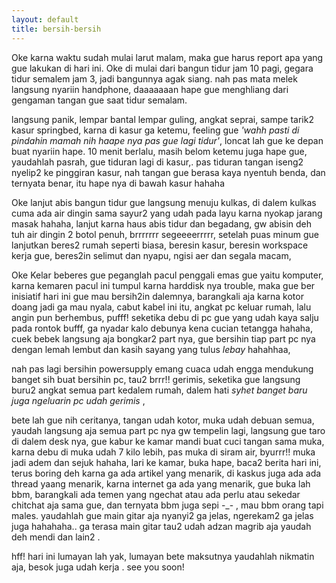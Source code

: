 ```yaml
---
layout: default
title: bersih-bersih
---
```


Oke karna waktu sudah mulai larut malam, maka gue harus report apa yang gue lakukan di hari ini.
Oke di mulai dari bangun tidur jam 10 pagi, gegara tidur semalem jam 3, jadi bangunnya agak siang.
nah pas mata melek langsung nyariin handphone, daaaaaaan hape gue menghliang dari gengaman tangan gue saat tidur semalam.


langsung panik, lempar bantal lempar guling, angkat seprai, sampe tarik2 kasur springbed, karna di kasur ga ketemu, feeling gue _'wahh pasti di pindahin mamah nih haape nya pas gue lagi tidur'_, loncat lah gue ke depan buat nyariin hape.
10 menit berlalu, masih belom ketemu juga hape gue, yaudahlah pasrah, gue tiduran lagi di kasur,. pas tiduran tangan iseng2 nyelip2 ke pinggiran kasur, nah tangan gue berasa kaya nyentuh benda, dan ternyata benar, itu hape nya di bawah kasur hahaha


Oke lanjut abis bangun tidur gue langsung menuju kulkas, di dalem kulkas cuma ada air dingin sama sayur2 yang udah pada layu karna nyokap jarang masak hahaha, lanjut karna haus abis tidur dan begadang, gw abisin deh tuh air dingin 2 botol penuh, brrrrrrr segeeeerrrrr, setelah puas minum gue lanjutkan beres2 rumah seperti biasa, beresin kasur, beresin workspace kerja gue, beres2in selimut dan nyapu, ngisi aer dan segala macam, 


Oke Kelar beberes gue peganglah pacul penggali emas gue yaitu komputer, karna kemaren pacul ini tumpul karna harddisk nya trouble, maka gue ber inisiatif hari ini gue mau bersih2in dalemnya, barangkali aja karna kotor doang jadi ga mau nyala, cabut kabel ini itu, angkat pc keluar rumah,
lalu angin pun berhembus, pufff! seketika debu di pc gue yang udah kaya salju pada rontok bufff, ga nyadar kalo debunya kena cucian tetangga hahaha, cuek bebek langsung aja bongkar2 part nya, gue bersihin tiap part pc nya dengan lemah lembut dan kasih sayang yang tulus _lebay_ hahahhaa,

nah pas lagi bersihin powersupply emang cuaca udah engga mendukung banget sih buat bersihin pc, tau2 brrr!! gerimis, seketika gue langsung buru2 angkat semua part kedalem rumah, dalem hati _syhet banget baru juga ngeluarin pc udah gerimis_ ,

bete lah gue nih ceritanya, tangan udah kotor, muka udah debuan semua, yaudah langsung aja semua part pc nya gw tempelin lagi, langsung gue taro di dalem desk nya, gue kabur ke kamar mandi buat cuci tangan sama muka, karna debu di muka udah 7 kilo lebih, pas muka di siram air, byurrr!! muka jadi adem dan sejuk hahaha, lari ke kamar, buka hape, baca2 berita hari ini, terus boring deh karna ga ada artikel yang menarik, di kaskus juga ada ada thread yaang menarik, karna internet ga ada yang menarik, gue buka lah bbm, barangkali ada temen yang ngechat atau ada perlu atau sekedar chitchat aja sama gue, dan ternyata bbm juga sepi -_- , mau bbm orang tapi males. yaudahlah gue main gitar aja nyanyi2 ga jelas, ngerekam2 ga jelas juga hahahaha.. ga terasa main gitar tau2 udah adzan magrib aja yaudah deh mendi dan lain2 .


hff! hari ini lumayan lah yak, lumayan bete maksutnya
yaudahlah nikmatin aja, besok juga udah kerja . see you soon!
